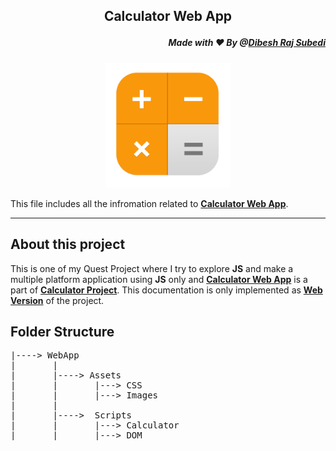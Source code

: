 ## <p align="center"> Calculator Web App 
##### <p align="right">Made with ❤️ By @[Dibesh Raj Subedi](https://github.com/itSubeDibesh)</p></p>

<p align="center">
<img  src="./Assets/Images/favicon.png" width="200" alt="Calculator Logo" ></p>

This file includes all the infromation related to [**Calculator Web App**](https://github.com/itSubeDibesh/Calculator/tree/main/WebApp).

---
## About this project
This is one of my Quest Project where I try to explore **JS** and make a multiple platform application using **JS** only and [**Calculator Web App**](https://github.com/itSubeDibesh/Calculator/tree/main/WebApp) is a part of  [**Calculator Project**](https://github.com/itSubeDibesh/Calculator). This documentation is only  implemented as [**Web Version**](https://github.com/itSubeDibesh/Calculator/tree/main/WebApp) of the project.

## Folder Structure
<pre>
|----> WebApp
|       |
|       |----> Assets 
|       |       |---> CSS
|       |       |---> Images
|       |
|       |---->  Scripts
|       |       |---> Calculator
|       |       |---> DOM
</pre>


